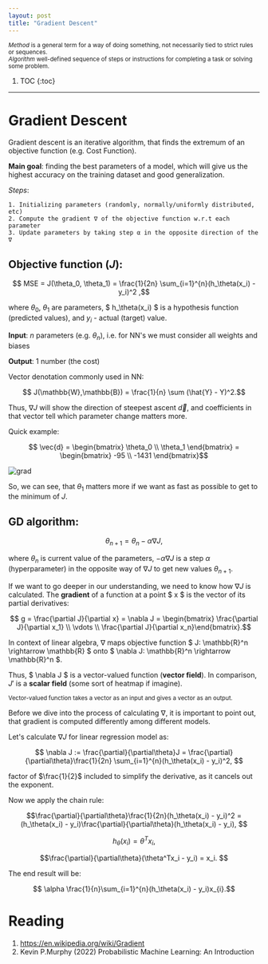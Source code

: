 ```yaml
---
layout: post
title: "Gradient Descent"
---
```


<sub> _Method_ is a general term for a way of doing something, not necessarily tied to strict rules or sequences.  
_Algorithm_ well-defined sequence of steps or instructions for completing a task or solving some problem. <sub>

1. TOC
{:toc}

---


# Gradient Descent

Gradient descent is an iterative algorithm, that finds the extremum of an objective function (e.g. Cost Function).

**Main goal**: finding the best parameters of a model, which will give us the highest accuracy on the training dataset and good generalization.

_Steps_: 

    1. Initializing parameters (randomly, normally/uniformly distributed, etc) 
    2. Compute the gradient ∇ of the objective function w.r.t each parameter
    3. Update parameters by taking step α in the opposite direction of the ∇

## Objective function ($J$):

$$ MSE = J(\theta_0, \theta_1) = \frac{1}{2n} \sum_{i=1}^{n}(h_\theta(x_i) - y_i)^2 ,$$

where $\theta_0$, $\theta_1$ are parameters, $ h_\theta(x_i) $ is a hypothesis function (predicted values), and $y_i$ - actual (target) value.

**Input**: $n$ parameters (e.g. $\theta_n$), i.e. for NN's we must consider all weights and biases 

**Output**: 1 number (the cost)

Vector denotation commonly used in NN: 

$$ J(\mathbb{W},\mathbb{B}) = \frac{1}{n} \sum (\hat{Y} - Y)^2.$$

Thus, $\nabla J$ will show the direction of steepest ascent $\vec{d}$, and coefficients in that vector tell which parameter change matters more.

Quick example:


$$ \vec{d} = \begin{bmatrix} \theta_0 \\ \theta_1 \end{bmatrix} = \begin{bmatrix} -95 \\ -1431 \end{bmatrix}$$  


![grad](https://github.com/VolShyn/VolShyn.github.io/assets/78854637/5230a0fc-cb61-45b5-b70b-caa77596c10f)


So, we can see, that $\theta_1$ matters more if we want as fast as possible to get to the minimum of $J$.   

## GD algorithm:

$$ \theta_{n+1} = \theta_n - \alpha \nabla J,  $$

where $\theta_n$ is current value of the parameters, $- \alpha \nabla J$ is a step $\alpha$ (hyperparameter) in the opposite way of $\nabla J$ to get new values $\theta_{n+1}$.

If we want to go deeper in our understanding, we need to know how $\nabla J$ is calculated. The **gradient** of a function at a point $ x $ is the vector of its partial derivatives: 

$$ g = \frac{\partial J}{\partial x} = \nabla J = \begin{bmatrix} \frac{\partial J}{\partial x_1} \\ \vdots \\ \frac{\partial J}{\partial x_n}\end{bmatrix}.$$ 

In context of linear algebra, $\nabla$ maps objective function $ J: \mathbb{R}^n \rightarrow \mathbb{R} $ onto $ \nabla J: \mathbb{R}^n \rightarrow \mathbb{R}^n $.

Thus, $ \nabla J $ is a vector-valued function (**vector field**). In comparison, $J'$ is a **scalar field** (some sort of heatmap if imagine). 

<sub> Vector-valued function takes a vector as an input and gives a vector as an output.<sub>

Before we dive into the process of calculating $\nabla$, it is important to point out, that gradient is computed differently among different models.

Let's calculate $\nabla J$ for linear regression model as: 

$$ \nabla J := \frac{\partial}{\partial\theta}J = \frac{\partial}{\partial\theta}\frac{1}{2n} \sum_{i=1}^{n}(h_\theta(x_i) - y_i)^2,  $$

factor of $\frac{1}{2}$ included to simplify the derivative, as it cancels out the exponent.

Now we apply the chain rule:

$$\frac{\partial}{\partial\theta}\frac{1}{2n}(h_\theta(x_i) - y_i)^2 = (h_\theta(x_i) - y_i)\frac{\partial}{\partial\theta}(h_\theta(x_i) - y_i), $$

$$h_\theta(x_i) = \theta^T x_i, $$

$$\frac{\partial}{\partial\theta}(\theta^Tx_i - y_i) = x_i. $$


The end result will be:

$$ \alpha \frac{1}{n}\sum_{i=1}^{n}(h_\theta(x_i) - y_i)x_{i}.$$



# Reading

1. https://en.wikipedia.org/wiki/Gradient
2. Kevin P.Murphy (2022) Probabilistic Machine Learning: An Introduction 
